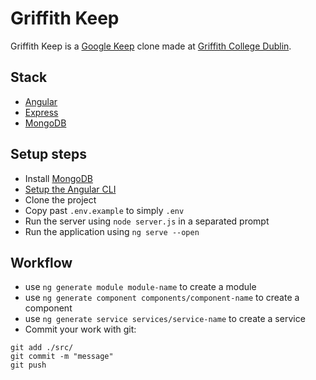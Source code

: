 # Griffith Keep

Griffith Keep is a [Google Keep](https://keep.google.com) clone made at [Griffith College Dublin](https://www.griffith.ie/).

## Stack
 - [Angular](https://angular.io/)
 - [Express](https://expressjs.com/)
 - [MongoDB](https://www.mongodb.com/)

## Setup steps
 - Install [MongoDB](https://www.mongodb.com/)
 - [Setup the Angular CLI](https://angular.io/guide/setup-local)
 - Clone the project
 - Copy past `.env.example` to simply `.env`
 - Run the server using `node server.js` in a separated prompt
 - Run the application using `ng serve --open`

## Workflow
 - use `ng generate module module-name` to create a module
 - use `ng generate component components/component-name` to create a component
 - use `ng generate service services/service-name` to create a service
 - Commit your work with git:
```
git add ./src/
git commit -m "message"
git push
```

